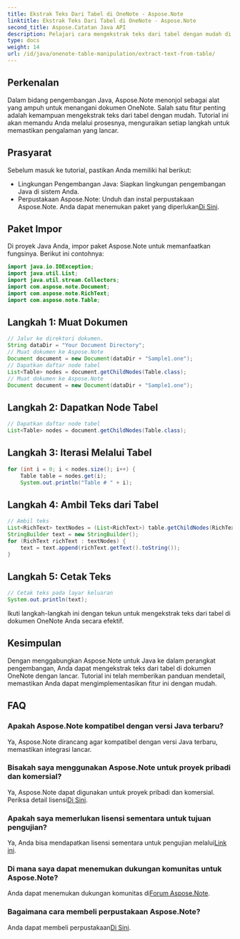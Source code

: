 ```yaml
---
title: Ekstrak Teks Dari Tabel di OneNote - Aspose.Note
linktitle: Ekstrak Teks Dari Tabel di OneNote - Aspose.Note
second_title: Aspose.Catatan Java API
description: Pelajari cara mengekstrak teks dari tabel dengan mudah di OneNote menggunakan Aspose.Note untuk Java. Ikuti panduan langkah demi langkah kami untuk integrasi yang lancar.
type: docs
weight: 14
url: /id/java/onenote-table-manipulation/extract-text-from-table/
---
```

## Perkenalan
Dalam bidang pengembangan Java, Aspose.Note menonjol sebagai alat yang ampuh untuk menangani dokumen OneNote. Salah satu fitur penting adalah kemampuan mengekstrak teks dari tabel dengan mudah. Tutorial ini akan memandu Anda melalui prosesnya, menguraikan setiap langkah untuk memastikan pengalaman yang lancar.
## Prasyarat
Sebelum masuk ke tutorial, pastikan Anda memiliki hal berikut:
- Lingkungan Pengembangan Java: Siapkan lingkungan pengembangan Java di sistem Anda.
-  Perpustakaan Aspose.Note: Unduh dan instal perpustakaan Aspose.Note. Anda dapat menemukan paket yang diperlukan[Di Sini](https://releases.aspose.com/note/java/).
## Paket Impor
Di proyek Java Anda, impor paket Aspose.Note untuk memanfaatkan fungsinya. Berikut ini contohnya:
```java
import java.io.IOException;
import java.util.List;
import java.util.stream.Collectors;
import com.aspose.note.Document;
import com.aspose.note.RichText;
import com.aspose.note.Table;
```
## Langkah 1: Muat Dokumen
```java
// Jalur ke direktori dokumen.
String dataDir = "Your Document Directory";
// Muat dokumen ke Aspose.Note
Document document = new Document(dataDir + "Sample1.one");
// Dapatkan daftar node tabel
List<Table> nodes = document.getChildNodes(Table.class);
// Muat dokumen ke Aspose.Note
Document document = new Document(dataDir + "Sample1.one");
```
## Langkah 2: Dapatkan Node Tabel
```java
// Dapatkan daftar node tabel
List<Table> nodes = document.getChildNodes(Table.class);
```
## Langkah 3: Iterasi Melalui Tabel
```java
for (int i = 0; i < nodes.size(); i++) {
    Table table = nodes.get(i);
    System.out.println("Table # " + i);
```
## Langkah 4: Ambil Teks dari Tabel
```java
// Ambil teks
List<RichText> textNodes = (List<RichText>) table.getChildNodes(RichText.class);
StringBuilder text = new StringBuilder();
for (RichText richText : textNodes) {
    text = text.append(richText.getText().toString());
}
```
## Langkah 5: Cetak Teks
```java
// Cetak teks pada layar keluaran
System.out.println(text);
```
Ikuti langkah-langkah ini dengan tekun untuk mengekstrak teks dari tabel di dokumen OneNote Anda secara efektif.
## Kesimpulan
Dengan menggabungkan Aspose.Note untuk Java ke dalam perangkat pengembangan, Anda dapat mengekstrak teks dari tabel di dokumen OneNote dengan lancar. Tutorial ini telah memberikan panduan mendetail, memastikan Anda dapat mengimplementasikan fitur ini dengan mudah.
## FAQ
### Apakah Aspose.Note kompatibel dengan versi Java terbaru?
Ya, Aspose.Note dirancang agar kompatibel dengan versi Java terbaru, memastikan integrasi lancar.
### Bisakah saya menggunakan Aspose.Note untuk proyek pribadi dan komersial?
 Ya, Aspose.Note dapat digunakan untuk proyek pribadi dan komersial. Periksa detail lisensi[Di Sini](https://purchase.aspose.com/buy).
### Apakah saya memerlukan lisensi sementara untuk tujuan pengujian?
 Ya, Anda bisa mendapatkan lisensi sementara untuk pengujian melalui[Link ini](https://purchase.aspose.com/temporary-license/).
### Di mana saya dapat menemukan dukungan komunitas untuk Aspose.Note?
 Anda dapat menemukan dukungan komunitas di[Forum Aspose.Note](https://forum.aspose.com/c/note/28).
### Bagaimana cara membeli perpustakaan Aspose.Note?
 Anda dapat membeli perpustakaan[Di Sini](https://purchase.aspose.com/buy).